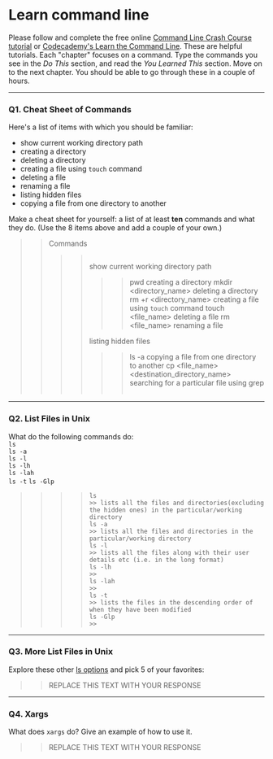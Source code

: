 # Learn command line

Please follow and complete the free online [Command Line Crash Course
tutorial](https://web.archive.org/web/20160708171659/http://cli.learncodethehardway.org/book/) or [Codecademy's Learn the Command Line](https://www.codecademy.com/learn/learn-the-command-line). These are helpful tutorials. Each "chapter" focuses on a command. Type the commands you see in the _Do This_ section, and read the _You Learned This_ section. Move on to the next chapter. You should be able to go through these in a couple of hours.

---

### Q1.  Cheat Sheet of Commands  

Here's a list of items with which you should be familiar:  
* show current working directory path
* creating a directory
* deleting a directory
* creating a file using `touch` command
* deleting a file
* renaming a file
* listing hidden files
* copying a file from one directory to another

Make a cheat sheet for yourself: a list of at least **ten** commands and what they do.  (Use the 8 items above and add a couple of your own.)  

> > Commands
>> >> >> ```  console
>> >> show current working directory path
>> >> >> pwd 
>> >> creating a directory
>> >> >> mkdir <directory_name>
>> >> deleting a directory
>> >> >> rm +r <directory_name>
>> >> creating a file using `touch` command
>> >> >> touch <file_name>
>> >> deleting a file
>> >> >> rm <file_name>
>> >> renaming a file
>> >> >>
>> >> listing hidden files
>> >> >> ls -a
>> >> copying a file from one directory to another
>> >> >> cp <file_name> <destination_directory_name>
>> >> searching for a particular file using grep
>> >> >> ```
> > 
---

### Q2.  List Files in Unix   

What do the following commands do:  
`ls`  
`ls -a`  
`ls -l`  
`ls -lh`  
`ls -lah`  
`ls -t` 
`ls -Glp`  

> > 
>> >> ```console
>> >> ls
>> >> >> lists all the files and directories(excluding the hidden ones) in the particular/working directory
>> >> ls -a
>> >> >> lists all the files and directories in the particular/working directory
>> >> ls -l
>> >> >> lists all the files along with their user details etc (i.e. in the long format)
>> >> ls -lh
>> >> >>
>> >> ls -lah
>> >> >>
>> >> ls -t
>> >> >> lists the files in the descending order of when they have been modified
>> >> ls -Glp
>> >> >>
>> >> ```
> > 
---

### Q3.  More List Files in Unix  

Explore these other [ls options](http://www.techonthenet.com/unix/basic/ls.php) and pick 5 of your favorites:

> > REPLACE THIS TEXT WITH YOUR RESPONSE

---

### Q4.  Xargs   

What does `xargs` do? Give an example of how to use it.

> > REPLACE THIS TEXT WITH YOUR RESPONSE

 

